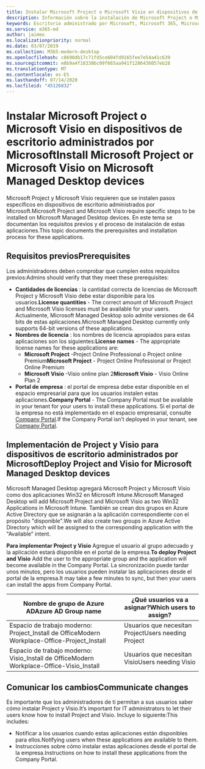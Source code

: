 ```yaml
---
title: Instalar Microsoft Project o Microsoft Visio en dispositivos de escritorio administrados por Microsoft
description: Información sobre la instalación de Microsoft Project o Microsoft Visio en dispositivos de escritorio administrados por Microsoft
keywords: Escritorio administrado por Microsoft, Microsoft 365, Microsoft Project, Microsoft Visio
ms.service: m365-md
author: jaimeo
ms.localizationpriority: normal
ms.date: 03/07/2019
ms.collection: M365-modern-desktop
ms.openlocfilehash: c8690db17c71fd5ce604fd9165fee7e54a41c639
ms.sourcegitcommit: e8b9a4f18330bc09f665aa941f1286436057eb28
ms.translationtype: MT
ms.contentlocale: es-ES
ms.lasthandoff: 07/14/2020
ms.locfileid: "45126832"
---
```

# <a name="install-microsoft-project-or-microsoft-visio-on-microsoft-managed-desktop-devices"></a><span data-ttu-id="cd989-104">Instalar Microsoft Project o Microsoft Visio en dispositivos de escritorio administrados por Microsoft</span><span class="sxs-lookup"><span data-stu-id="cd989-104">Install Microsoft Project or Microsoft Visio on Microsoft Managed Desktop devices</span></span>

<span data-ttu-id="cd989-105">Microsoft Project y Microsoft Visio requieren que se instalen pasos específicos en dispositivos de escritorio administrados por Microsoft.</span><span class="sxs-lookup"><span data-stu-id="cd989-105">Microsoft Project and Microsoft Visio require specific steps to be installed on Microsoft Managed Desktop devices.</span></span> <span data-ttu-id="cd989-106">En este tema se documentan los requisitos previos y el proceso de instalación de estas aplicaciones.</span><span class="sxs-lookup"><span data-stu-id="cd989-106">This topic documents the prerequisites and installation process for these applications.</span></span>

## <a name="prerequisites"></a><span data-ttu-id="cd989-107">Requisitos previos</span><span class="sxs-lookup"><span data-stu-id="cd989-107">Prerequisites</span></span>

<span data-ttu-id="cd989-108">Los administradores deben comprobar que cumplen estos requisitos previos:</span><span class="sxs-lookup"><span data-stu-id="cd989-108">Admins should verify that they meet these prerequisites:</span></span>
- <span data-ttu-id="cd989-109">**Cantidades de licencias** : la cantidad correcta de licencias de Microsoft Project y Microsoft Visio debe estar disponible para los usuarios.</span><span class="sxs-lookup"><span data-stu-id="cd989-109">**License quantities** - The correct amount of Microsoft Project and Microsoft Visio licenses must be available for your users.</span></span> <span data-ttu-id="cd989-110">Actualmente, Microsoft Managed Desktop solo admite versiones de 64 bits de estas aplicaciones.</span><span class="sxs-lookup"><span data-stu-id="cd989-110">Microsoft Managed Desktop currently only supports 64-bit versions of these applications.</span></span> 
- <span data-ttu-id="cd989-111">**Nombres de licencia** : los nombres de licencia apropiados para estas aplicaciones son los siguientes:</span><span class="sxs-lookup"><span data-stu-id="cd989-111">**License names** - The appropriate license names for these applications are:</span></span>
    - <span data-ttu-id="cd989-112">**Microsoft Project** -Project Online Professional o Project online Premium</span><span class="sxs-lookup"><span data-stu-id="cd989-112">**Microsoft Project** - Project Online Professional or Project Online Premium</span></span>
    - <span data-ttu-id="cd989-113">**Microsoft Visio** -Visio online plan 2</span><span class="sxs-lookup"><span data-stu-id="cd989-113">**Microsoft Visio** - Visio Online Plan 2</span></span>
- <span data-ttu-id="cd989-114">**Portal de empresa** : el portal de empresa debe estar disponible en el espacio empresarial para que los usuarios instalen estas aplicaciones.</span><span class="sxs-lookup"><span data-stu-id="cd989-114">**Company Portal** -  The Company Portal must be available in your tenant for your users to install these applications.</span></span> <span data-ttu-id="cd989-115">Si el portal de la empresa no está implementado en el espacio empresarial, consulte [Company Portal](company-portal.md).</span><span class="sxs-lookup"><span data-stu-id="cd989-115">If the Company Portal isn’t deployed in your tenant, see [Company Portal](company-portal.md).</span></span>

## <a name="deploy-project-and-visio-for-microsoft-managed-desktop-devices"></a><span data-ttu-id="cd989-116">Implementación de Project y Visio para dispositivos de escritorio administrados por Microsoft</span><span class="sxs-lookup"><span data-stu-id="cd989-116">Deploy Project and Visio for Microsoft Managed Desktop devices</span></span>
<span data-ttu-id="cd989-117">Microsoft Managed Desktop agregará Microsoft Project y Microsoft Visio como dos aplicaciones Win32 en Microsoft Intune.</span><span class="sxs-lookup"><span data-stu-id="cd989-117">Microsoft Managed Desktop will add Microsoft Project and Microsoft Visio as two Win32 Applications in Microsoft Intune.</span></span> <span data-ttu-id="cd989-118">También se crean dos grupos en Azure Active Directory que se asignarán a la aplicación correspondiente con el propósito "disponible".</span><span class="sxs-lookup"><span data-stu-id="cd989-118">We will also create two groups in Azure Active Directory which will be assigned to the corresponding application with the "Available" intent.</span></span> 

<span data-ttu-id="cd989-119">**Para implementar Project y Visio** Agregue el usuario al grupo adecuado y la aplicación estará disponible en el portal de la empresa.</span><span class="sxs-lookup"><span data-stu-id="cd989-119">**To deploy Project and Visio** Add the user to the appropriate group and the application will become available in the Company Portal.</span></span> <span data-ttu-id="cd989-120">La sincronización puede tardar unos minutos, pero los usuarios pueden instalar las aplicaciones desde el portal de la empresa.</span><span class="sxs-lookup"><span data-stu-id="cd989-120">It may take a few minutes to sync, but then your users can install the apps from Company Portal.</span></span> 

<span data-ttu-id="cd989-121">Nombre de grupo de Azure AD</span><span class="sxs-lookup"><span data-stu-id="cd989-121">Azure AD Group name</span></span> | <span data-ttu-id="cd989-122">¿Qué usuarios va a asignar?</span><span class="sxs-lookup"><span data-stu-id="cd989-122">Which users to assign?</span></span>   
 --- | ---
<span data-ttu-id="cd989-123">Espacio de trabajo moderno: Project_Install de Office</span><span class="sxs-lookup"><span data-stu-id="cd989-123">Modern Workplace-Office-Project_Install</span></span> | <span data-ttu-id="cd989-124">Usuarios que necesitan Project</span><span class="sxs-lookup"><span data-stu-id="cd989-124">Users needing Project</span></span>
<span data-ttu-id="cd989-125">Espacio de trabajo moderno: Visio_Install de Office</span><span class="sxs-lookup"><span data-stu-id="cd989-125">Modern Workplace-Office-Visio_Install</span></span> | <span data-ttu-id="cd989-126">Usuarios que necesitan Visio</span><span class="sxs-lookup"><span data-stu-id="cd989-126">Users needing Visio</span></span>

## <a name="communicate-changes"></a><span data-ttu-id="cd989-127">Comunicar los cambios</span><span class="sxs-lookup"><span data-stu-id="cd989-127">Communicate changes</span></span>
<span data-ttu-id="cd989-128">Es importante que los administradores de ti permitan a sus usuarios saber cómo instalar Project y Visio.</span><span class="sxs-lookup"><span data-stu-id="cd989-128">It’s important for IT administrators to let their users know how to install Project and Visio.</span></span> <span data-ttu-id="cd989-129">Incluye lo siguiente:</span><span class="sxs-lookup"><span data-stu-id="cd989-129">This includes:</span></span> 
- <span data-ttu-id="cd989-130">Notificar a los usuarios cuando estas aplicaciones están disponibles para ellos.</span><span class="sxs-lookup"><span data-stu-id="cd989-130">Notifying users when these applications are available to them.</span></span> 
- <span data-ttu-id="cd989-131">Instrucciones sobre cómo instalar estas aplicaciones desde el portal de la empresa.</span><span class="sxs-lookup"><span data-stu-id="cd989-131">Instructions on how to install these applications from the Company Portal.</span></span>

